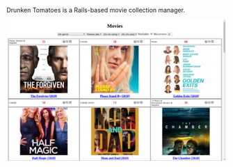 Drunken Tomatoes is a Rails-based movie collection manager.

![Main page](/extra/demo_screenshot.png?raw=true)
